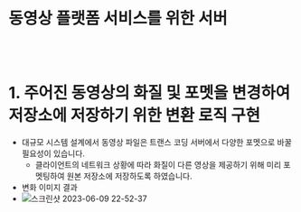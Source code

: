 동영상 플랫폼 서비스를 위한 서버
======================
<br/><br/>

# 1. 주어진 동영상의 화질 및 포멧을 변경하여 저장소에 저장하기 위한 변환 로직 구현
- 대규모 시스템 설계에서 동영상 파일은 트랜스 코딩 서버에서 다양한 포멧으로 바꿀 필요성이 있습니다.
  - 클라이언트의 네트워크 상황에 따라 화질이 다른 영상을 제공하기 위해 미리 포멧팅하여 원본 저장소에 저장하도록 하였습니다. 
- 변화 이미지 결과 
- ![스크린샷 2023-06-09 22-52-37](https://github.com/gosekose/video-transcoding-server/assets/88478829/ac3a177d-8aeb-4e60-9668-c7caac5f4f57)
